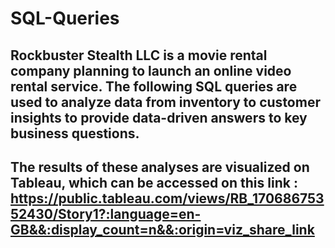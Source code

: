 # SQL-Queries
## Rockbuster Stealth LLC is a movie rental company planning to launch an online video rental service. The following SQL queries are used to analyze data from inventory to customer insights to provide data-driven answers to key business questions.
## The results of these analyses are visualized on Tableau, which can be accessed on this link : https://public.tableau.com/views/RB_17068675352430/Story1?:language=en-GB&&:display_count=n&&:origin=viz_share_link
